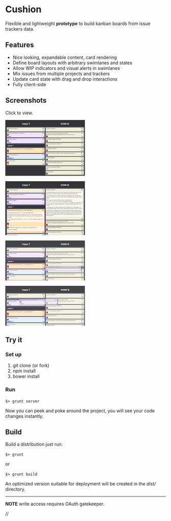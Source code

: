 Cushion
=======

Flexible and lightweight __prototype__ to build kanban boards from issue trackers data.

Features
--------

* Nice looking, expandable content, card rendering
* Define board layouts with arbitrary swimlanes and states
* Allow WIP indicators and visual alerts in swimlanes
* Mix issues from multiple projects and trackers
* Update card state with drag and drop interactions
* Fully client-side

Screenshots
-----------

Click to view.

[![Test Board](https://raw.githubusercontent.com/mfornos/cushion/screenshots/cushion-board-00-th.png)](https://raw.githubusercontent.com/mfornos/cushion/screenshots/cushion-board-00.png)

[![Test Board Expanded](https://raw.githubusercontent.com/mfornos/cushion/screenshots/cushion-board-01-th.png)](https://raw.githubusercontent.com/mfornos/cushion/screenshots/cushion-board-01.png)

[![Test Board drag](https://raw.githubusercontent.com/mfornos/cushion/screenshots/cushion-board-dnd-00-th.png)](https://raw.githubusercontent.com/mfornos/cushion/screenshots/cushion-board-dnd-00.png)

[![Test Board drop](https://raw.githubusercontent.com/mfornos/cushion/screenshots/cushion-board-dnd-01-th.png)](https://raw.githubusercontent.com/mfornos/cushion/screenshots/cushion-board-dnd-01.png)


Try it
------

### Set up

1. git clone (or fork)
2. npm install
3. bower install

### Run

`$> grunt server`

Now you can peek and poke around the project, you will see your code changes instantly.

Build
-----

Build a distribution just run: 

`$> grunt`

or

`$> grunt build`

An optimized version suitable for deployment will be created in the _dist/_ directory.


* * * *

__NOTE__ write access requires OAuth gatekeeper.

// 


